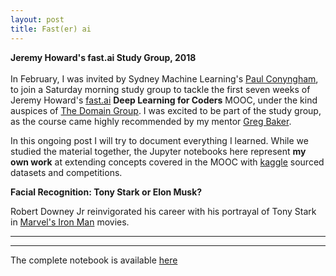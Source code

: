 ```yaml
---
layout: post
title: Fast(er) ai
---
```


**Jeremy Howard's fast.ai Study Group, 2018** <br /> <br /> In February, I was invited by Sydney Machine Learning's [Paul Conyngham](https://twitter.com/paul_conyngham), to join a Saturday morning study group to tackle the first seven weeks of Jeremy Howard's [fast.ai](http://course.fast.ai/start.html) **Deep Learning for Coders** MOOC, under the kind auspices of [The Domain Group](https://www.domain.com.au/). I was excited to be part of the study group, as the course came highly recommended by my mentor [Greg Baker](https://www.linkedin.com/in/solresol/). 

In this ongoing post I will try to document everything I learned. While we studied the material together, the Jupyter notebooks here represent **my own work** at extending concepts covered in the MOOC with [kaggle](https://www.kaggle.com) sourced datasets and competitions.

**Facial Recognition: Tony Stark or Elon Musk?**

Robert Downey Jr reinvigorated his career with his portrayal of Tony Stark in [Marvel's Iron Man](http://marvel.com/movies/movie/19/iron_man) movies.

----
****
The complete notebook is available [here](https://github.com/factorwonk/fastai/blob/master/adas-lesson1-genius-billionaire-playboy-philanthropist.ipynb)
